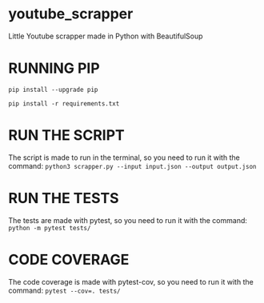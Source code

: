 # youtube_scrapper
Little Youtube scrapper made in Python with BeautifulSoup

# RUNNING PIP
```pip install --upgrade pip```

```pip install -r requirements.txt```

# RUN THE SCRIPT
The script is made to run in the terminal, so you need to run it with the command:
```python3 scrapper.py --input input.json --output output.json```

# RUN THE TESTS
The tests are made with pytest, so you need to run it with the command:
```python -m pytest tests/```

# CODE COVERAGE
The code coverage is made with pytest-cov, so you need to run it with the command:
```pytest --cov=. tests/```